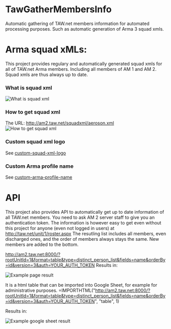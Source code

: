 # TawGatherMembersInfo
Automatic gathering of TAW.net members information for automated processing purposes. 
Such as automatic generation of Arma 3 squad xmls.

# Arma squad xMLs:

This project provides regulary and automatically generated squad xmls for all of TAW.net Arma members.
Including all members of AM 1 and AM 2.
Squad xmls are thus always up to date.

### What is squad xml
![What is squad xml](http://am2.taw.net/squadxml/what_is_squadxml.png)

### How to get squad xml
The URL: http://am2.taw.net/squadxml/aeroson.xml
![How to get squad xml](http://am2.taw.net/squadxml/how_to_get_squadxml.png)

### Custom squad xml logo
See [custom-squad-xml-logo](https://github.com/TAW-Arma/TawGatherMembersInfo/tree/master/TawGatherMembersInfo/bin/Release/data/squadxml#custom-squad-xml-logo)

### Custom Arma profile name
See [custom-arma-profile-name](https://github.com/TAW-Arma/TawGatherMembersInfo/tree/master/TawGatherMembersInfo/bin/Release/data/squadxml#custom-arma-profile-name)


# API
This project also provides API to automatically get up to date information of all TAW.net members.
You need to ask AM 2 server staff to give you an authentication token.
The information is however easy to get even without this project for anyone (even not logged in users) at http://taw.net/unit/1/roster.aspx
The resutling list includes all members, even discharged ones, and the order of members always stays the same. New members are added to the bottom.

http://am2.taw.net:8000/?rootUnitId=1&format=table&type=distinct_person_list&fields=name&orderBy=id&version=3&auth=YOUR_AUTH_TOKEN
Results in:

![Example page result](http://image.prntscr.com/image/70e7118657be4a17810f4b19608930e7.png)

It is a html table that can be imported into Google Sheet, for example for administrative purposes.
=IMPORTHTML("http://am2.taw.net:8000/?rootUnitId=1&format=table&type=distinct_person_list&fields=name&orderBy=id&version=3&auth=YOUR_AUTH_TOKEN", "table", 1)

Results in:

![Example google sheet result](http://image.prntscr.com/image/89f57acbb96b41489c61fe08c670fb2a.png)
